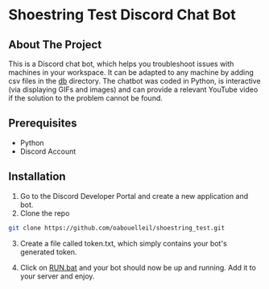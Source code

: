 # Shoestring Test Discord Chat Bot

## About The Project
This is a Discord chat bot, which helps you troubleshoot issues with machines in your workspace. It can be adapted to any machine by adding csv files in the [db](db/) directory. The chatbot was coded in Python, is interactive (via displaying GIFs and images) and can provide a relevant YouTube video if the solution to the problem cannot be found.

## Prerequisites

* Python
* Discord Account

## Installation

1. Go to the Discord Developer Portal and create a new application and bot.
2. Clone the repo
```sh
git clone https://github.com/oabouelleil/shoestring_test.git
```

3. Create a file called token.txt, which simply contains your bot's generated token.

4. Click on [RUN.bat](RUN.bat) and your bot should now be up and running. Add it to your server and enjoy.

